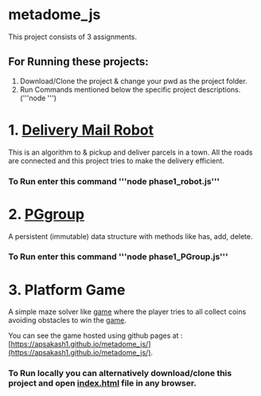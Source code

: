 # metadome_js

This project consists of 3 assignments.

## For Running these projects: 
1. Download/Clone the project & change your pwd as the project folder.
2. Run Commands mentioned below the specific project descriptions.('''node <filename>''')


# 1. [Delivery Mail Robot](/phase1_robot.js)
This is an algorithm to & pickup and deliver parcels in a town. All the roads are connected and this project tries to make the delivery efficient.

###  To Run enter this command '''node phase1_robot.js'''


# 2. [PGgroup](/phase1_PGroup.js)
A persistent (immutable) data structure with methods like has, add, delete.

###  To Run enter this command '''node phase1_PGroup.js'''


# 3. Platform Game
A simple maze solver like [game](https://apsakash1.github.io/metadome_js/) where the player tries to all collect coins avoiding obstacles to win the  [game](https://apsakash1.github.io/metadome_js/).

You can see the game hosted using github pages at : [https://apsakash1.github.io/metadome_js/](https://apsakash1.github.io/metadome_js/).

###  To Run locally you can alternatively download/clone this project and open [index.html](/index.html) file in any browser. 
